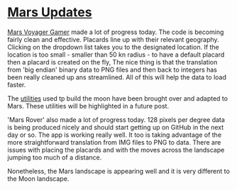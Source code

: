 [Mars Updates]( http://jaanga.github.io/outer-space/blog/index.html#2015-10-25_mars-updates_mars.md )
===

[Mars Voyager Gamer]( http://jaanga.github.io/mars/voyager/gamer/dev/ ) made a lot of progress today.
The code is becoming fairly clean and effective. Placards line up with their relevant geography.
Clicking on the dropdown list takes you to the designated location. 
If the location is too small - smaller than 50 kn radius - to have a default placard then a placard is created on the fly,
The nice thing is that the translation from 'big endian' binary data to PNG files and then back to integers has been really cleaned up ans streamlined.
All of this will help the data to load faster.

The [utilities]( https://github.com/jaanga/mars/tree/gh-pages/utilities ) used tp build the moon have been brought over and adapted to Mars.
These utilities will be highlighted in a future post.

'Mars Rover' also made a lot of progress today. 128 pixels per degree data is being produced nicely and should start getting up on GitHub in the next day or so.
The app is working really well. It too is taking advantage of the more straightforward translation from IMG files to PNG to data.
There are issues with placing the placards and with the moves across the landscape jumping too much of a distance.

Nonetheless, the Mars landscape is appearing well and it is very different to the Moon landscape.





